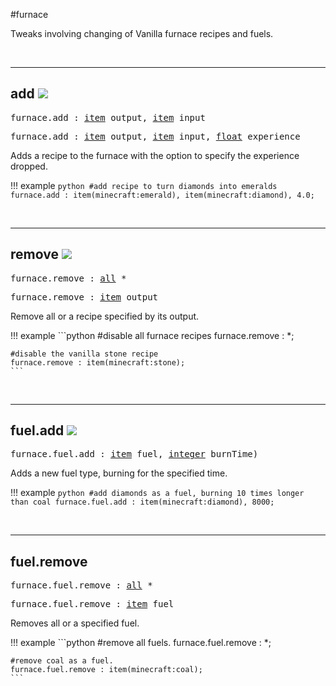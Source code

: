 #furnace

Tweaks involving changing of Vanilla furnace recipes and fuels.

<br>

---
## add ![](/img/version_1.12.png)

<pre>furnace.add : <a href="/arguments/item/">item</a> output, <a href="/arguments/item/">item</a> input</pre>
<pre>furnace.add : <a href="/arguments/item/">item</a> output, <a href="/arguments/item/">item</a> input, <a href="/arguments/float/">float</a> experience</pre>

Adds a recipe to the furnace with the option to specify the experience dropped.

!!! example
	```python
	#add recipe to turn diamonds into emeralds
	furnace.add : item(minecraft:emerald), item(minecraft:diamond), 4.0;
	```

<br>

---
## remove ![](/img/version_1.12.png)

<pre>furnace.remove : <a href="/arguments/all/">all</a> *</pre>
<pre>furnace.remove : <a href="/arguments/item/">item</a> output</pre>

Remove all or a recipe specified by its output.

!!! example
	```python
	#disable all furnace recipes
	furnace.remove : *;
	
	#disable the vanilla stone recipe
	furnace.remove : item(minecraft:stone);
	```

<br>

---
## fuel.add ![](/img/version_1.12.png)

<pre>furnace.fuel.add : <a href="/arguments/item/">item</a> fuel, <a href="/arguments/integer/">integer</a> burnTime)</pre>

Adds a new fuel type, burning for the specified time.

!!! example
	```python
	#add diamonds as a fuel, burning 10 times longer than coal
	furnace.fuel.add : item(minecraft:diamond), 8000;
	```

<br>

---
## fuel.remove

<pre>furnace.fuel.remove : <a href="/arguments/all/">all</a> *</pre>
<pre>furnace.fuel.remove : <a href="/arguments/item/">item</a> fuel</pre>

Removes all or a specified fuel.

!!! example
	```python
	#remove all fuels.
	furnace.fuel.remove : *;
	
	#remove coal as a fuel.
	furnace.fuel.remove : item(minecraft:coal);
	```

<br>